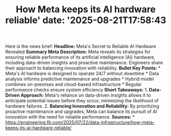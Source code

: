 ﻿---
title: "How Meta keeps its AI hardware reliable'
date: '2025-08-21T17:58:43"
category: "Markets"
summary: ""
slug: "how meta keeps its ai hardware reliable"
source_urls:
  - "https://engineering.fb.com/2025/07/22/data-infrastructure/how-meta-keeps-its-ai-hardware-reliable/"
seo:
  title: "How Meta keeps its AI hardware reliable | Hash n Hedge'
  description: '"
  keywords: ["news", "markets", "brief"]
---
Here is the news brief:  **Headline:** Meta's Secret to Reliable AI Hardware Revealed  **Summary Meta Description:** Meta reveals its strategies for ensuring reliable performance of its artificial intelligence (AI) hardware, including data-driven insights and proactive maintenance. Engineers share their approach to balancing innovation with reliability.  **Bullet Key Points:**  * Meta's AI hardware is designed to operate 24/7 without downtime * Data analysis informs predictive maintenance and upgrades * Hybrid model combines on-premises and cloud-based infrastructure * Regular performance checks ensure system efficiency  **Short Takeaways:**  1. **Data-Driven Approach:** Meta's reliance on data-driven insights allows it to anticipate potential issues before they occur, minimizing the likelihood of hardware failures. 2. **Balancing Innovation and Reliability:** By prioritizing proactive maintenance and upgrades, Meta can balance its pursuit of AI innovation with the need for reliable performance.  **Sources:**  * https://engineering.fb.com/2025/07/22/data-infrastructure/how-meta-keeps-its-ai-hardware-reliable/ 
